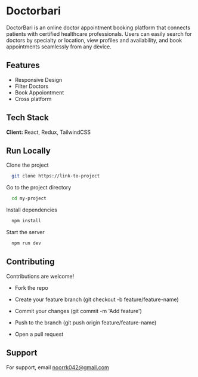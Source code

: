 
# Doctorbari

DoctorBari is an online doctor appointment booking platform that connects patients with certified healthcare professionals. Users can easily search for doctors by specialty or location, view profiles and availability, and book appointments seamlessly from any device.


## Features

- Responsive Design
- Filter Doctors
- Book Appoiontment
- Cross platform


## Tech Stack

**Client:** React, Redux, TailwindCSS


## Run Locally

Clone the project

```bash
  git clone https://link-to-project
```

Go to the project directory

```bash
  cd my-project
```

Install dependencies

```bash
  npm install
```

Start the server

```bash
  npm run dev
```


## Contributing

Contributions are welcome!

- Fork the repo

- Create your feature branch (git checkout -b feature/feature-name)

- Commit your changes (git commit -m 'Add feature')

- Push to the branch (git push origin feature/feature-name)

- Open a pull request
## Support

For support, email noorrk042@gmail.com

